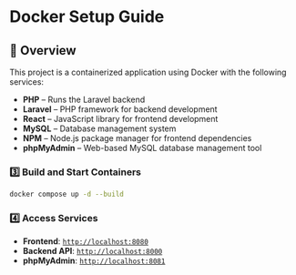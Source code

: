 # Docker Setup Guide

## 📌 Overview

This project is a containerized application using Docker with the following services:

- **PHP** – Runs the Laravel backend
- **Laravel** – PHP framework for backend development
- **React** – JavaScript library for frontend development
- **MySQL** – Database management system
- **NPM** – Node.js package manager for frontend dependencies
- **phpMyAdmin** – Web-based MySQL database management tool

### 3️⃣ Build and Start Containers

```bash
docker compose up -d --build
```

### 4️⃣ Access Services

- **Frontend**: [`http://localhost:8080`](http://localhost:8080)
- **Backend API**: [`http://localhost:8000`](http://localhost:8000)
- **phpMyAdmin**: [`http://localhost:8081`](http://localhost:8081)
